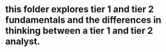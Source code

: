 # this folder explores tier 1 and tier 2 fundamentals and the differences in thinking between a tier 1 and tier 2 analyst.
